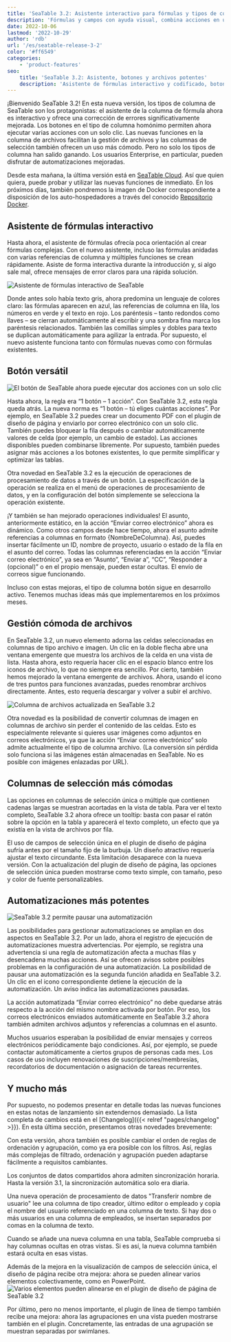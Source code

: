 ```yaml
---
title: 'SeaTable 3.2: Asistente interactivo para fórmulas y tipos de columna mejorados'
description: 'Fórmulas y campos con ayuda visual, combina acciones en un botón, maneja archivos mejor, muestra textos extensos con tooltip, ajusta etiquetas, pausa automations y manda emails periódicos. Sincroniza datos cada hora, agrupa elementos en page design y pon en práctica nuevos procesamientos.'
date: 2022-10-06
lastmod: '2022-10-29'
author: 'rdb'
url: '/es/seatable-release-3-2'
color: '#ff6549'
categories:
    - 'product-features'
seo:
    title: 'SeaTable 3.2: Asistente, botones y archivos potentes'
    description: 'Asistente de fórmulas interactivo y codificado, botones multipropósito, gestión avanzada de archivos y mejoras en selectores ya disponibles en 3.2.'
---
```


¡Bienvenido SeaTable 3.2! En esta nueva versión, los tipos de columna de SeaTable son los protagonistas: el asistente de la columna de fórmula ahora es interactivo y ofrece una corrección de errores significativamente mejorada. Los botones en el tipo de columna homónimo permiten ahora ejecutar varias acciones con un solo clic. Las nuevas funciones en la columna de archivos facilitan la gestión de archivos y las columnas de selección también ofrecen un uso más cómodo. Pero no solo los tipos de columna han salido ganando. Los usuarios Enterprise, en particular, pueden disfrutar de automatizaciones mejoradas.

Desde esta mañana, la última versión está en [SeaTable Cloud](https://cloud.seatable.io). Así que quien quiera, puede probar y utilizar las nuevas funciones de inmediato. En los próximos días, también pondremos la imagen de Docker correspondiente a disposición de los auto-hospedadores a través del conocido [Repositorio Docker](https://hub.docker.com/r/seatable/seatable-enterprise/tags).

## Asistente de fórmulas interactivo

Hasta ahora, el asistente de fórmulas ofrecía poca orientación al crear fórmulas complejas. Con el nuevo asistente, incluso las fórmulas anidadas con varias referencias de columna y múltiples funciones se crean rápidamente. Asiste de forma interactiva durante la introducción y, si algo sale mal, ofrece mensajes de error claros para una rápida solución.

![Asistente de fórmulas interactivo de SeaTable](SeaTable3.2_FormulaWizard.png)

Donde antes solo había texto gris, ahora predomina un lenguaje de colores claro: las fórmulas aparecen en azul, las referencias de columna en lila, los números en verde y el texto en rojo. Los paréntesis – tanto redondos como llaves – se cierran automáticamente al escribir y una sombra fina marca los paréntesis relacionados. También las comillas simples y dobles para texto se duplican automáticamente para agilizar la entrada. Por supuesto, el nuevo asistente funciona tanto con fórmulas nuevas como con fórmulas existentes.

## Botón versátil

![El botón de SeaTable ahora puede ejecutar dos acciones con un solo clic](SeaTable3.2_ButtonColumn.png)

Hasta ahora, la regla era “1 botón – 1 acción”. Con SeaTable 3.2, esta regla queda atrás. La nueva norma es “1 botón – tú eliges cuántas acciones”. Por ejemplo, en SeaTable 3.2 puedes crear un documento PDF con el plugin de diseño de página y enviarlo por correo electrónico con un solo clic. También puedes bloquear la fila después o cambiar automáticamente valores de celda (por ejemplo, un cambio de estado). Las acciones disponibles pueden combinarse libremente. Por supuesto, también puedes asignar más acciones a los botones existentes, lo que permite simplificar y optimizar las tablas.

Otra novedad en SeaTable 3.2 es la ejecución de operaciones de procesamiento de datos a través de un botón. La especificación de la operación se realiza en el menú de operaciones de procesamiento de datos, y en la configuración del botón simplemente se selecciona la operación existente.

¡Y también se han mejorado operaciones individuales! El asunto, anteriormente estático, en la acción “Enviar correo electrónico” ahora es dinámico. Como otros campos desde hace tiempo, ahora el asunto admite referencias a columnas en formato {NombreDeColumna}. Así, puedes insertar fácilmente un ID, nombre de proyecto, usuario o estado de la fila en el asunto del correo. Todas las columnas referenciadas en la acción “Enviar correo electrónico”, ya sea en “Asunto”, “Enviar a”, “CC”, “Responder a (opcional)” o en el propio mensaje, pueden estar ocultas. El envío de correos sigue funcionando.

Incluso con estas mejoras, el tipo de columna botón sigue en desarrollo activo. Tenemos muchas ideas más que implementaremos en los próximos meses.

## Gestión cómoda de archivos

En SeaTable 3.2, un nuevo elemento adorna las celdas seleccionadas en columnas de tipo archivo e imagen. Un clic en la doble flecha abre una ventana emergente que muestra los archivos de la celda en una vista de lista. Hasta ahora, esto requería hacer clic en el espacio blanco entre los iconos de archivo, lo que no siempre era sencillo. Por cierto, también hemos mejorado la ventana emergente de archivos. Ahora, usando el icono de tres puntos para funciones avanzadas, puedes renombrar archivos directamente. Antes, esto requería descargar y volver a subir el archivo.

![Columna de archivos actualizada en SeaTable 3.2](SeaTable3.2_FileColumn.png)

Otra novedad es la posibilidad de convertir columnas de imagen en columnas de archivo sin perder el contenido de las celdas. Esto es especialmente relevante si quieres usar imágenes como adjuntos en correos electrónicos, ya que la acción “Enviar correo electrónico” solo admite actualmente el tipo de columna archivo. (La conversión sin pérdida solo funciona si las imágenes están almacenadas en SeaTable. No es posible con imágenes enlazadas por URL).

## Columnas de selección más cómodas

Las opciones en columnas de selección única o múltiple que contienen cadenas largas se muestran acortadas en la vista de tabla. Para ver el texto completo, SeaTable 3.2 ahora ofrece un tooltip: basta con pasar el ratón sobre la opción en la tabla y aparecerá el texto completo, un efecto que ya existía en la vista de archivos por fila.

El uso de campos de selección única en el plugin de diseño de página sufría antes por el tamaño fijo de la burbuja. Un diseño atractivo requería ajustar el texto circundante. Esta limitación desaparece con la nueva versión. Con la actualización del plugin de diseño de página, las opciones de selección única pueden mostrarse como texto simple, con tamaño, peso y color de fuente personalizables.

## Automatizaciones más potentes

![SeaTable 3.2 permite pausar una automatización](SeaTable3.2_PauseAutomations_400x361.png)

Las posibilidades para gestionar automatizaciones se amplían en dos aspectos en SeaTable 3.2. Por un lado, ahora el registro de ejecución de automatizaciones muestra advertencias. Por ejemplo, se registra una advertencia si una regla de automatización afecta a muchas filas y desencadena muchas acciones. Así se ofrecen avisos sobre posibles problemas en la configuración de una automatización. La posibilidad de pausar una automatización es la segunda función añadida en SeaTable 3.2. Un clic en el icono correspondiente detiene la ejecución de la automatización. Un aviso indica las automatizaciones pausadas.

La acción automatizada “Enviar correo electrónico” no debe quedarse atrás respecto a la acción del mismo nombre activada por botón. Por eso, los correos electrónicos enviados automáticamente en SeaTable 3.2 ahora también admiten archivos adjuntos y referencias a columnas en el asunto.

Muchos usuarios esperaban la posibilidad de enviar mensajes y correos electrónicos periódicamente bajo condiciones. Así, por ejemplo, se puede contactar automáticamente a ciertos grupos de personas cada mes. Los casos de uso incluyen renovaciones de suscripciones/membresías, recordatorios de documentación o asignación de tareas recurrentes.

## Y mucho más

Por supuesto, no podemos presentar en detalle todas las nuevas funciones en estas notas de lanzamiento sin extendernos demasiado. La lista completa de cambios está en el [Changelog]({{< relref "pages/changelog" >}}). En esta última sección, presentamos otras novedades brevemente:

Con esta versión, ahora también es posible cambiar el orden de reglas de ordenación y agrupación, como ya era posible con los filtros. Así, reglas más complejas de filtrado, ordenación y agrupación pueden adaptarse fácilmente a requisitos cambiantes.

Los conjuntos de datos compartidos ahora admiten sincronización horaria. Hasta la versión 3.1, la sincronización automática solo era diaria.

Una nueva operación de procesamiento de datos "Transferir nombre de usuario" lee una columna de tipo creador, último editor o empleado y copia el nombre del usuario referenciado en una columna de texto. Si hay dos o más usuarios en una columna de empleados, se insertan separados por comas en la columna de texto.

Cuando se añade una nueva columna en una tabla, SeaTable comprueba si hay columnas ocultas en otras vistas. Si es así, la nueva columna también estará oculta en esas vistas.

Además de la mejora en la visualización de campos de selección única, el diseño de página recibe otra mejora: ahora se pueden alinear varios elementos colectivamente, como en PowerPoint.  
![Varios elementos pueden alinearse en el plugin de diseño de página de SeaTable 3.2](SeaTable3.2-ElementAlignment.png)

Por último, pero no menos importante, el plugin de línea de tiempo también recibe una mejora: ahora las agrupaciones en una vista pueden mostrarse también en el plugin. Concretamente, las entradas de una agrupación se muestran separadas por swimlanes.
